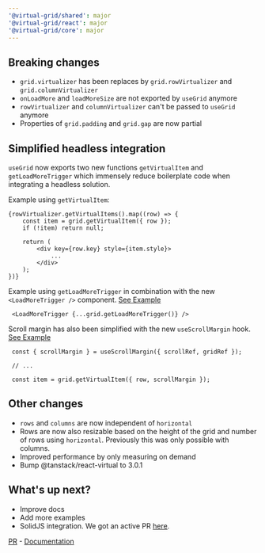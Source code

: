 ```yaml
---
'@virtual-grid/shared': major
'@virtual-grid/react': major
'@virtual-grid/core': major
---
```


## Breaking changes

- `grid.virtualizer` has been replaces by `grid.rowVirtualizer` and `grid.columnVirtualizer`
- `onLoadMore` and `loadMoreSize` are not exported by `useGrid` anymore
- `rowVirtualizer` and `columnVirtualizer` can't be passed to `useGrid` anymore
- Properties of `grid.padding` and `grid.gap` are now partial

## Simplified headless integration

`useGrid` now exports two new functions `getVirtualItem` and `getLoadMoreTrigger` which immensely reduce boilerplate code when integrating a headless solution.

Example using `getVirtualItem`:

```
{rowVirtualizer.getVirtualItems().map((row) => {
    const item = grid.getVirtualItem({ row });
    if (!item) return null;

    return (
        <div key={row.key} style={item.style}>
            ...
        </div>
    );
})}
```

Example using `getLoadMoreTrigger` in combination with the new `<LoadMoreTrigger />` component.
[See Example](https://github.com/niikeec/virtual-grid/examples/react/infinite-scroll)

```
 <LoadMoreTrigger {...grid.getLoadMoreTrigger()} />
```

Scroll margin has also been simplified with the new `useScrollMargin` hook.
[See Example](https://github.com/niikeec/virtual-grid/examples/react/scroll-margin)

```
 const { scrollMargin } = useScrollMargin({ scrollRef, gridRef });

 // ...

 const item = grid.getVirtualItem({ row, scrollMargin });
```

## Other changes

- `rows` and `columns` are now independent of `horizontal`
- Rows are now also resizable based on the height of the grid and number of rows using `horizontal`. Previously this was only possible with columns.
- Improved performance by only measuring on demand
- Bump @tanstack/react-virtual to 3.0.1

## What's up next?

- Improve docs
- Add more examples
- SolidJS integration. We got an active PR [here](https://github.com/niikeec/virtual-grid/pull/7).

[PR](https://github.com/niikeec/virtual-grid/pull/6) - [Documentation](https://docs.virtual-grid.com/getting-started/react)
